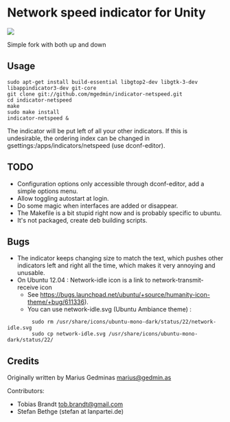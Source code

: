 Network speed indicator for Unity
=================================

![](https://raw.github.com/NaWer/indicator-netspeed/master/screenshot.png)

Simple fork with both up and down

Usage
-----

```
sudo apt-get install build-essential libgtop2-dev libgtk-3-dev libappindicator3-dev git-core
git clone git://github.com/mgedmin/indicator-netspeed.git
cd indicator-netspeed
make
sudo make install
indicator-netspeed &
```

The indicator will be put left of all your other indicators. If this is undesirable, the ordering
index can be changed in gsettings:/apps/indicators/netspeed (use dconf-editor).


TODO
----

* Configuration options only accessible through dconf-editor, add a simple options menu.
* Allow toggling autostart at login.
* Do some magic when interfaces are added or disappear.
* The Makefile is a bit stupid right now and is probably specific to ubuntu.
* It's not packaged, create deb building scripts.

Bugs
----
* The indicator keeps changing size to match the text, which pushes other indicators left and right all the time, which makes it very annoying and unusable.
* On Ubuntu 12.04 : Network-idle icon is a link to network-transmit-receive icon 
  * See https://bugs.launchpad.net/ubuntu/+source/humanity-icon-theme/+bug/611336).
  * You can use network-idle.svg (Ubuntu Ambiance theme) :
```
        sudo rm /usr/share/icons/ubuntu-mono-dark/status/22/network-idle.svg
        sudo cp network-idle.svg /usr/share/icons/ubuntu-mono-dark/status/22/
```

Credits
-------

Originally written by Marius Gedminas <marius@gedmin.as>

Contributors:

- Tobias Brandt <tob.brandt@gmail.com>
- Stefan Bethge (stefan at lanpartei.de)

